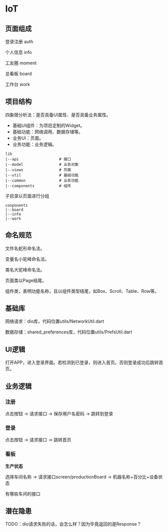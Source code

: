 # IoT

## 页面组成

登录注册	auth

个人信息	info

工友圈	moment

总看板		board

工作台		work



## 项目结构

四象限分析法：是否具备UI属性、是否具备业务属性。

- 基础UI组件：为项目定制的Widget。
- 基础功能：网络调用、数据存储等。
- 业务UI：页面。
- 业务功能：业务逻辑。



```shell
lib
|--api					# 接口
|--model				# 业务对象
|--views				# 页面
|--util					# 基础功能
|--common				# 业务功能
|--components			# 组件
```

子目录以页面进行分组

```shell
conponents
|--board
|--info
|--work
```



## 命名规范

文件名蛇形命名法。

变量名小驼峰命名法。

类名大驼峰命名法。



页面类以Page结尾。

组件类，表明功能名称，且以组件类型结尾，如Box、Scroll、Table、Row等。



## 基础库

网络请求：dio库，代码位置utils/NetworkUtil.dart

数据存储：shared_preferences库，代码位置utils/PrefsUtil.dart



## UI逻辑

打开APP，进入登录界面。若检测到已登录，则进入首页。否则登录成功后跳转首页。



## 业务逻辑

### 注册

点击按钮	-> 	请求接口	->	保存用户名密码	->	跳转到登录

### 登录

点击按钮	->	请求接口	->	跳转首页

### 看板

**生产状态**

选择车间名称	->	请求接口screen/productionBoard	->	机器名称+百分比+设备状态

有哪些车间的接口



## 潜在隐患

TODO：dio请求失败的话，会怎么样？因为毕竟返回的是Response？